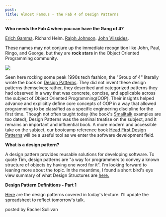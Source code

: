 ```yaml
---
post:
Title: Almost Famous - the Fab 4 of Design Patterns
---
```


**Who needs the Fab 4 when you can have the Gang of 4?**

<a href="https://en.wikipedia.org/wiki/Erich_Gamma" target="_blank">Erich Gamma</a>. Richard Helm. <a href="https://en.wikipedia.org/wiki/Ralph_Johnson_(computer_scientist)" target="_blank">Ralph Johnson</a>. <a href="https://en.wikipedia.org/wiki/John_Vlissides" target="_blank">John Vlissides</a>.  

These names may not conjure up the immediate recognition like John, Paul, Ringo, and George, but they are **rock stars** in the Object Oriented Programming community.  

![](https://www.ashishvishwakarma.com/GoF-Design-Patterns-by-Example/assets/Gang_Of_Four.gif)

Seen here rocking some peak 1990s tech fashion, the "Group of 4" literally wrote the book on <a href="https://www.amazon.com/Design-Patterns-Elements-Reusable-Object-Oriented/dp/0201633612" target="_blank">Design Patterns</a>.  They did not invent these design patterns themselves; rather, they described and categorized patterns they had observed in a way that was concrete, concise, and applicable across the subject of Object Oriented Programming(OOP).  Their insights helped advance and explicitly define core concepts of OOP in a way that allowed programming to be classified as a specific engineering discipline for the first time. Though not often taught today (the book's <a href="https://en.wikipedia.org/wiki/Smalltalk" target="_blank">Smalltalk</a> examples are too dated), Design Patterns was the seminal treatise on the subject, and it remains an important and influential book. A more modern and accessible take on the subject, our bootcamp reference book <a href="https://www.amazon.com/Head-First-Design-Patterns-Brain-Friendly/dp/0596007124" target="_blank">Head First Design Patterns</a> will be a useful tool as we enter the software development field. 


**What is a design pattern?**

A design pattern provides reusable solutions for developing software. To quote Tim, design patterns are "a way for programmers to convey a known structure of objects by having one word for it".  I'm looking forward to leaning more about the topic. In the meantime, I found a short bird's eye view summary of what Design Structures are <a href="https://techterms.com/definition/design_pattern" target="_blank">here.</a>

**Design Pattern Definitions - Part 1**

<a href="https://docs.google.com/spreadsheets/d/1OlY9JCrjk7uvxffcAcwOa1yOtACNMfv-YUb5PcUrOUI/edit?usp=sharing" target="_blank">Here</a> are the design patterns covered in today's lecture. I'll update the spreadsheet to reflect tomorrow's talk. 

posted by Rachel Sullivan

